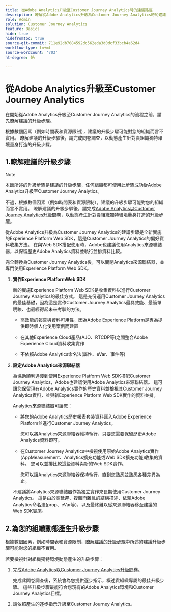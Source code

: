 ```yaml
---
title: 從Adobe Analytics升級至Customer Journey Analytics時的建議路徑
description: 瞭解從Adobe Analytics升級為Customer Journey Analytics時的建議路徑
role: Admin
solution: Customer Journey Analytics
feature: Basics
hide: true
hidefromtoc: true
source-git-commit: 711e92db7084592dc562eda3d0dcf33bcb4a62d4
workflow-type: tm+mt
source-wordcount: '703'
ht-degree: 0%

---
```


# 從Adobe Analytics升級至Customer Journey Analytics

在開始從Adobe Analytics升級至Customer Journey Analytics的流程之前，請先瞭解建議的升級步驟。

根據數個因素（例如時間表和資源限制），建議的升級步驟可能對您的組織而言不實用。 瞭解建議的升級步驟後，請完成問卷調查，以動態產生針對貴組織獨特環境量身打造的升級步驟。

## 1.瞭解建議的升級步驟

>[!NOTE]
>
>本節所述的升級步驟是建議的升級步驟，任何組織都可使用此步驟成功從Adobe Analytics升級至Customer Journey Analytics。
>
>不過，根據數個因素（例如時間表和資源限制），建議的升級步驟可能對您的組織而言不實用。 瞭解建議的升級步驟後，請完成[Adobe Analytics以Customer Journey Analytics升級問卷](https://gigazelle.github.io/cja-ttv/)，以動態產生針對貴組織獨特環境量身打造的升級步驟。

從Adobe Analytics升級為Customer Journey Analytics的建議步驟是全新實施的Experience Platform Web SDK，這是Customer Journey Analytics的偏好資料收集方法。 在與Web SDK搭配使用時，Adobe也建議使用Analytics來源聯結器，以保留歷史Adobe Analytics資料並執行並排資料比較。

完全轉換為Customer Journey Analytics後，可以關閉Analytics來源聯結器，並專門使用Experience Platform Web SDK。

1. **實作Experience PlatformWeb SDK**

   新的實施Experience Platform Web SDK是收集資料以進行Customer Journey Analytics的最佳方式。 這是充份運用Customer Journey Analytics的最佳基礎，因為這是實作Customer Journey Analytics最具效能、最簡單明瞭、也最經得起未來考驗的方法。

   * 高效能的報告與資料可用性，因為Adobe Experience Platform是專為提供即時個人化使用案例而建置

   * 在其他Experience Cloud產品(AJO、RTCDP等)之間整合Adobe Experience Cloud資料收集實作

   * 不依賴Adobe Analytics命名法(屬性、eVar、事件等)

1. **設定Adobe Analytics來源聯結器**

   為協助順利過渡到使用Experience Platform Web SDK搭配Customer Journey Analytics，Adobe也建議使用Adobe Analytics來源聯結器。 這可讓您保留現有Adobe Analytics實作的歷史資料並檢視其Customer Journey Analytics資料，並與新Experience Platform Web SDK實作的資料並排。

   Analytics來源聯結器可讓您：

   * 將您的Adobe Analytics歷史報表套裝資料匯入Adobe Experience Platform並進行Customer Journey Analytics。

     您可以將Analytics來源聯結器維持執行，只要您需要保留歷史Adobe Analytics資料即可。

   * 在Customer Journey Analytics中檢視使用原始Adobe Analytics實作(AppMeasurement、Analytics擴充功能或Web SDK擴充功能)收集的資料。 您可以並排比較這些資料與新的Web SDK實作。

     您可以讓Analytics來源聯結器保持執行，直到您熟悉並熟悉各種差異為止。<!--elaborate on what those differences are? -->

   不建議將Analytics來源聯結器作為獨立實作來長期使用Customer Journey Analytics。 這是由於高延遲、複雜而雜亂的結構描述、依賴Adobe Analytics命名法(prop、eVar等)，以及最終難以從來源聯結器移至建議的Web SDK實施。

## 2.為您的組織動態產生升級步驟

根據數個因素，例如時間表和資源限制，[瞭解建議的升級步驟](#1-understand-the-recommended-upgrade-steps)中所述的建議升級步驟可能對您的組織不實用。

若要檢視針對組織獨特環境動態產生的升級步驟：

1. 完成[Adobe Analytics以Customer Journey Analytics升級問卷](https://gigazelle.github.io/cja-ttv/)。

   完成此問卷調查後，系統會為您提供逐步指示，概述貴組織專屬的最佳升級步驟。 這些升級步驟最能符合您現有的Adobe Analytics環境和Customer Journey Analytics目標。

1. 請依照產生的逐步指示升級至Customer Journey Analytics。

<!--

Customer Journey Analytics is the next generation of analytics. It allows multi-channel data collection (both online and offline data), combined with powerful report-time processing functionality (through the definition of components and derived fields in data views). 



When upgrading from Adobe Analytics to Customer Journey Analytics, no single set of upgrade steps exist that are optimal for every organization.

Adobe recommends using the dynamically generated upgrade steps that are unique to your organization. These upgrade steps are generated after you complete an upgrade questionnaire, which helps you understand the best way for your organization to upgrade to Customer Journey Analytics. 

Generic upgrade steps are also available.

1. **Implement the Experience Platform Web SDK**

   A new implementation of the Experience Platform Web SDK provides the best foundation to get the most out of Customer Journey Analytics. 
   
   It is the most performant, straightforward, and future-proof method for implementing Customer Journey Analytics:

   * Highly performant reporting and data availability because Adobe Experience Platform is built to power real-time personalization use cases

   * Consolidate implementation for Adobe Experience Cloud data collection between other Experience Cloud products (AJO, RTCDP, and so forth)

   * Not reliant on Adobe Analytics nomenclature (prop, eVar, event, and so forth)

1. **Set up the Adobe Analytics source connector**

   The Analytics source connector is a recommended part of the piece when upgrading to Customer Journey Analytics. 

   The Analytics source connector allows you to:

   * Bring your historical Adobe Analytics report suite data into Adobe Experience Platform and Customer Journey Analytics. 
   
     You can keep the Analytics source connector running for as long as you need to retain the historical Adobe Analytics data. 
   
   * View the data collected with your original Adobe Analytics implementation (either AppMeasurement, the Analytics Extension, or the Web SDK Extension) within Customer Journey Analytics. You can compare this data side-by-side with that of your new Web SDK implementation. 
   
     You can keep the Analytics source connector running until you are familiar and comfortable with the differences. <!--elaborate on what those differences are? -->

<!--

   When you no longer need the Analytics source connector because you have enough historical data from your new implementation and you are familiar with the reporting differences in Customer Journey Analytics, you should turn off the Analytics source connector. With the Experience Platform Web SDK implementation, the Analytics source connector is not needed.  
   
   The Analytics source connector as a stand-alone implementation is not a recommended long-term method for using Customer Journey Analytics. This is because of high latency, cluttered and complex schemas, reliance on Adobe Analytics nomenclature (prop, eVar, and so forth), and difficulty in eventually moving from the source connector to the recommended Web SDK implementation. 
   
-->









